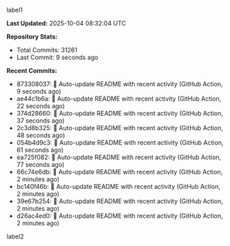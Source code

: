 
label1 
<!-- ACTIVITY_START -->
**Last Updated:** 2025-10-04 08:32:04 UTC

**Repository Stats:**
- Total Commits: 31261
- Last Commit: 9 seconds ago

**Recent Commits:**
- 873308037: 🤖 Auto-update README with recent activity (GitHub Action, 9 seconds ago)
- ae44c1b6a: 🤖 Auto-update README with recent activity (GitHub Action, 22 seconds ago)
- 374d28660: 🤖 Auto-update README with recent activity (GitHub Action, 37 seconds ago)
- 2c3d8b325: 🤖 Auto-update README with recent activity (GitHub Action, 48 seconds ago)
- 054b4d9c3: 🤖 Auto-update README with recent activity (GitHub Action, 61 seconds ago)
- ea725f082: 🤖 Auto-update README with recent activity (GitHub Action, 77 seconds ago)
- 66c74e6db: 🤖 Auto-update README with recent activity (GitHub Action, 2 minutes ago)
- bc140f46b: 🤖 Auto-update README with recent activity (GitHub Action, 2 minutes ago)
- 39e67b254: 🤖 Auto-update README with recent activity (GitHub Action, 2 minutes ago)
- d26ac4ed0: 🤖 Auto-update README with recent activity (GitHub Action, 2 minutes ago)
<!-- ACTIVITY_END -->

label2
